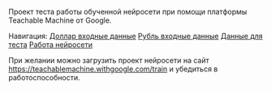 Проект теста работы обученной нейросети при помощи платформы Teachable Machine от Google.


Навигация:
[Доллар входные данные](./Доллар_входные_данные)
[Рубль входные данные](./Рубль_входные_данные)
[Данные для теста](./Данные_для_теста)
[Работа нейросети](./Скриншоты_работы_нейросети)


При желании можно загрузить проект нейросети на сайт https://teachablemachine.withgoogle.com/train и убедиться в работоспособности.

